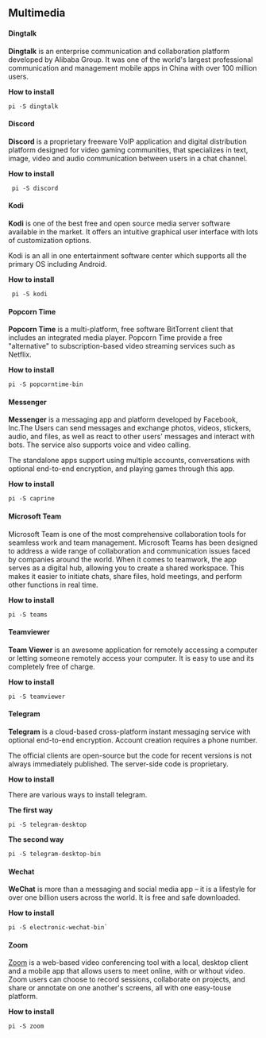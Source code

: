## Multimedia
#### Dingtalk
**Dingtalk** is an enterprise communication and collaboration platform developed by Alibaba Group. It
was one of the world's largest professional communication and management mobile apps in China with
over 100 million users.

**How to install** 

```
pi -S dingtalk
```

#### Discord
**Discord** is a proprietary freeware VoIP application and digital distribution platform designed for
video gaming communities, that specializes in text, image, video and audio communication between
users in a chat channel.

**How to install**
```
 pi -S discord
```


#### Kodi
**Kodi** is one of the best free and open source media server software available in the market. It offers
an intuitive graphical user interface with lots of customization options. 

Kodi is an all in one entertainment software center which supports all the primary OS including Android.

**How to install**
```
 pi -S kodi
```


#### Popcorn Time
**Popcorn Time** is a multi-platform, free software BitTorrent client that includes an integrated media
player. Popcorn Time provide a free "alternative" to subscription-based video streaming services such as
Netflix.

**How to install**
```
pi -S popcorntime-bin
```

#### Messenger
**Messenger** is a messaging app and platform developed by Facebook, Inc.The Users can send
messages and exchange photos, videos, stickers, audio, and files, as well as react to other users'
messages and interact with bots. The service also supports voice and video calling. 

The standalone apps support using multiple accounts, conversations with optional end-to-end encryption, and playing games
through this app.

**How to install**
```
pi -S caprine
```

#### Microsoft Team
Microsoft Team is one of the most comprehensive collaboration tools for seamless work and team management. Microsoft Teams has been designed to address a wide range of collaboration and communication issues faced by companies around the world. When it comes to teamwork, the app serves as a digital hub, allowing you to create a shared workspace. This makes it easier to initiate chats, share files, hold meetings, and perform other functions in real time.

**How to install**
```
pi -S teams
```

#### Teamviewer
**Team Viewer** is an awesome application for remotely accessing a computer or letting someone
remotely access your computer. It is easy to use and its completely free of charge.

**How to install**
```
pi -S teamviewer
```
<!--
### How to reset teamviewer
In order to restart your teamviewer, you can simply run this command:
```
sudo systemctl enable teamviewerd
```
You can start your teamviewer service with command line also:
```
sudo systemctl start teamviewerd
``` 
-->


<!-- ## Skype
**Skype** is a telecommunications application that specializes in providing video chat and voice calls
between computers, tablets, mobile devices, the Xbox One console, and smartwatches via the Internet.
Skype also provides instant messaging services. Users may transmit text, video, audio and images.
You can install app by the following steps below: -->



#### Telegram
**Telegram** is a cloud-based cross-platform instant messaging service with optional end-to-end
encryption. Account creation requires a phone number.

The official clients are open-source but the code for recent versions is not always immediately
published. The server-side code is proprietary.

**How to install**

There are various ways to install telegram.

**The first way**
```
pi -S telegram-desktop
```

**The second way**
```
pi -S telegram-desktop-bin
```


#### Wechat
**WeChat** is more than a messaging and social media app – it is a lifestyle for over one billion users
across the world. It is free and safe downloaded.

**How to install**

````
pi -S electronic-wechat-bin`
````
<!---
{{< notice tip >}}
We recommended you to use **the second way**. It is easier and is not facing alot of issues.
{{< /notice >}}
**The Second way:**
```
curl -S http://repo.koompi.org/packages/electronic-wechat-bin-2.3.1-1-x86_64.pkg.tar.xz -O && sudo pacman -U electronic-wechat-bin-2.3.1-1-x86_64.pkg.tar.xz && sudo pacman -S nss gtk3 libxss
```
{{< notice tip >}}
As the command is too long, We recommend you copy and  paste the command. 
For copying command, select command and `Ctrl+c`.
For pasting command in konsole , `Ctrl+Shift+V`.
{{< /notice >}}

-->
#### Zoom 
[Zoom](https://zoom.us/) is a web-based video conferencing tool with a local, desktop client and a
mobile app that allows users to meet online, with or without video. Zoom users can choose to record
sessions, collaborate on projects, and share or annotate on one another's screens, all with one easy-touse platform.

**How to install**

```
pi -S zoom
```
<!--
### Solution for Error of Zoom Installation
If you are facing error of installing zooom please run thic command below or [Click
here](https://www.koompi.org/faqs/#zoom-issue-and-can-not-run).
```
pi -S --noconfirm zoom
```
-->